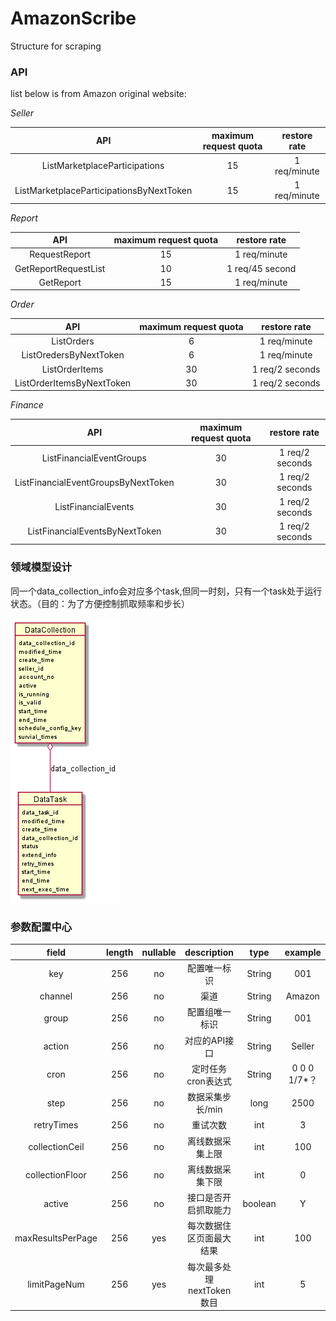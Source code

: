 # AmazonScribe
Structure  for  scraping

### API 
list below is from Amazon original website:

*Seller*

| API | maximum request quota| restore rate|
| :-----:| :----: | :----: |
| ListMarketplaceParticipations | 15 | 1 req/minute |
| ListMarketplaceParticipationsByNextToken | 15 | 1 req/minute |


*Report*

| API | maximum request quota| restore rate|
| :-----:| :----: | :----: |
|RequestReport| 15 | 1 req/minute |
|GetReportRequestList| 10 | 1 req/45 second |
|GetReport| 15 | 1 req/minute |

*Order*

| API | maximum request quota| restore rate|
| :-----:| :----: | :----: |
|ListOrders| 6 | 1 req/minute |
|ListOredersByNextToken| 6 | 1 req/minute |
|ListOrderItems| 30 | 1 req/2 seconds |
|ListOrderItemsByNextToken| 30 | 1 req/2 seconds |

*Finance*

| API | maximum request quota| restore rate|
| :-----:| :----: | :----: |
|ListFinancialEventGroups| 30 | 1 req/2 seconds |
|ListFinancialEventGroupsByNextToken| 30 | 1 req/2 seconds |
|ListFinancialEvents| 30 | 1 req/2 seconds |
|ListFinancialEventsByNextToken| 30 | 1 req/2 seconds |


### 领域模型设计

同一个data_collection_info会对应多个task,但同一时刻，只有一个task处于运行状态。（目的：为了方便控制抓取频率和步长）

![avatar](./picture/Domain.png)

### 参数配置中心
| field | length | nullable | description | type | example |
| :-----:| :----: | :----: |:----: |:----: |:----:|
| key | 256 | no | 配置唯一标识 | String | 001 |
| channel | 256 | no | 渠道 | String | Amazon |
| group | 256 | no | 配置组唯一标识 | String | 001 |
| action | 256 | no | 对应的API接口 | String | Seller |
| cron | 256 | no | 定时任务cron表达式 | String | 0 0 0 1/7*？ |
| step | 256 | no | 数据采集步长/min | long | 2500 |
| retryTimes | 256 | no | 重试次数 | int | 3 |
| collectionCeil | 256 | no | 离线数据采集上限 | int | 100 |
| collectionFloor | 256 | no | 离线数据采集下限 | int | 0 |
| active | 256 | no | 接口是否开启抓取能力 | boolean | Y |
| maxResultsPerPage | 256 | yes | 每次数据住区页面最大结果 | int | 100 |
| limitPageNum | 256 | yes | 每次最多处理nextToken数目 | int | 5 |




